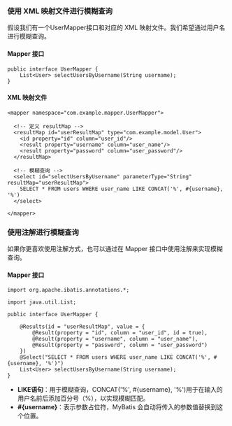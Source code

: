 ### 使用 XML 映射文件进行模糊查询
假设我们有一个UserMapper接口和对应的 XML 映射文件。我们希望通过用户名进行模糊查询。
#### Mapper 接口
```
public interface UserMapper {
    List<User> selectUsersByUsername(String username);
}
```
#### XML 映射文件
```
<mapper namespace="com.example.mapper.UserMapper">

  <!-- 定义 resultMap -->
  <resultMap id="userResultMap" type="com.example.model.User">
    <id property="id" column="user_id"/>
    <result property="username" column="user_name"/>
    <result property="password" column="user_password"/>
  </resultMap>

  <!-- 模糊查询 -->
  <select id="selectUsersByUsername" parameterType="String" resultMap="userResultMap">
    SELECT * FROM users WHERE user_name LIKE CONCAT('%', #{username}, '%')
  </select>

</mapper>
```
### 使用注解进行模糊查询
如果你更喜欢使用注解方式，也可以通过在 Mapper 接口中使用注解来实现模糊查询。
#### Mapper 接口
```
import org.apache.ibatis.annotations.*;

import java.util.List;

public interface UserMapper {

    @Results(id = "userResultMap", value = {
        @Result(property = "id", column = "user_id", id = true),
        @Result(property = "username", column = "user_name"),
        @Result(property = "password", column = "user_password")
    })
    @Select("SELECT * FROM users WHERE user_name LIKE CONCAT('%', #{username}, '%')")
    List<User> selectUsersByUsername(String username);
}
```

- **LIKE语句**：用于模糊查询，CONCAT('%', #{username}, '%')用于在输入的用户名前后添加百分号（%），以实现模糊匹配。
- **#{username}**：表示参数占位符，MyBatis 会自动将传入的参数值替换到这个位置。
